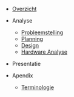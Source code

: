 * [Overzicht](./README.md)

* Analyse
  * [Probleemstelling](./Pages/Analyse/Probleemstelling.md)
  * [Planning](./Pages/Analyse/Planning.md)
  * [Design](./Pages/Analyse/Design.md)
  * [Hardware Analyse](./Pages/Analyse/Sensoren-.md)

* Presentatie

* Apendix
	* [Terminologie](./Pages/Apendix/Terminologie.md)

<!-- https://opensource.com/article/20/7/docsify-github-pages -->
<!-- https://ap-project-analysis-2it-iot-1tvt-iot.github.io/bavo-birk-docs-luchtsensor/#/ -->